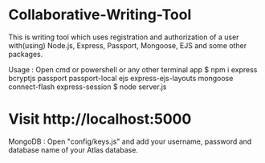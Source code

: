 # Collaborative-Writing-Tool

This is writing tool which uses registration and authorization of a user with(using) Node.js, Express, Passport, Mongoose, EJS and some other packages.

Usage : Open cmd or powershell or any other terminal app
$ npm i express bcryptjs passport passport-local ejs express-ejs-layouts mongoose connect-flash express-session
$ node server.js


# Visit http://localhost:5000
MongoDB :
Open "config/keys.js" and add your username, password and database name of your Atlas database.


